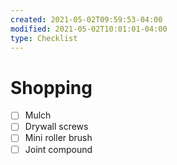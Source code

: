 ```yaml
---
created: 2021-05-02T09:59:53-04:00
modified: 2021-05-02T10:01:01-04:00
type: Checklist
---
```


# Shopping

- [ ] Mulch
- [ ] Drywall screws
- [ ] Mini roller brush
- [ ] Joint compound